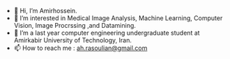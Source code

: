 - 👋 Hi, I’m Amirhossein.
- 👀 I’m interested in Medical Image Analysis, Machine Learning, Computer Vision, Image Procrssing ,and Datamining.
- 🌱 I’m a last year computer engineering undergraduate student at Amirkabir University of Technology, Iran.
- 📫 How to reach me : ah.rasoulian@gmail.com

<!---
ah-rasoulian/ah-rasoulian is a ✨ special ✨ repository because its `README.md` (this file) appears on your GitHub profile.
You can click the Preview link to take a look at your changes.
--->
